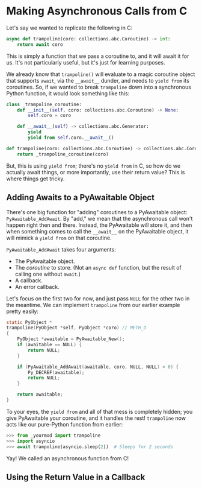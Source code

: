 # Making Asynchronous Calls from C

Let's say we wanted to replicate the following in C:

```py
async def trampoline(coro: collections.abc.Coroutine) -> int:
    return await coro
```

This is simply a function that we pass a coroutine to, and it will await it for us. It's not particularly useful, but it's just for learning purposes.

We already know that `trampoline()` will evaluate to a magic coroutine object that supports `await`, via the `__await__` dunder, and needs to `yield from` its coroutines. So, if we wanted to break `trampoline` down into a synchronous Python function, it would look something like this:

```py
class _trampoline_coroutine:
    def __init__(self, coro: collections.abc.Coroutine) -> None:
        self.coro = coro

    def __await__(self) -> collections.abc.Generator:
        yield
        yield from self.coro.__await__()

def trampoline(coro: collections.abc.Coroutine) -> collections.abc.Coroutine:
    return _trampoline_coroutine(coro)
```

But, this is using `yield from`; there's no `yield from` in C, so how do we actually await things, or more importantly, use their return value? This is where things get tricky.

## Adding Awaits to a PyAwaitable Object

There's one big function for "adding" coroutines to a PyAwaitable object: `PyAwaitable_AddAwait`. By "add," we mean that the asynchronous call won't happen right then and there. Instead, the PyAwaitable will store it, and then when something comes to call the `__await__` on the PyAwaitable object, it will mimick a `yield from` on that coroutine.

`PyAwaitable_AddAwait` takes four arguments:

-   The PyAwaitable object.
-   The _coroutine_ to store. (Not an `async def` function, but the result of calling one without `await`.)
-   A callback.
-   An error callback.

Let's focus on the first two for now, and just pass `NULL` for the other two in the meantime. We can implement `trampoline` from our earlier example pretty easily:

```c
static PyObject *
trampoline(PyObject *self, PyObject *coro) // METH_O
{
    PyObject *awaitable = PyAwaitable_New();
    if (awaitable == NULL) {
        return NULL;
    }

    if (PyAwaitable_AddAwait(awaitable, coro, NULL, NULL) < 0) {
        Py_DECREF(awaitable);
        return NULL;
    }

    return awaitable;
}
```

To your eyes, the `yield from` and all of that mess is completely hidden; you give PyAwaitable your coroutine, and it handles the rest! `trampoline` now acts like our pure-Python function from earlier:

```py
>>> from _yourmod import trampoline
>>> import asyncio
>>> await trampoline(asyncio.sleep(2))  # Sleeps for 2 seconds
```

Yay! We called an asynchronous function from C!

## Using the Return Value in a Callback
